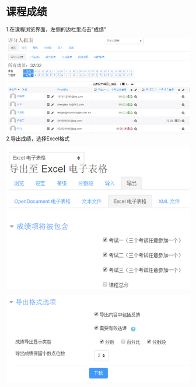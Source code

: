 # 课程成绩

1.在课程浏览界面，左侧的边栏里点击“成绩”

![](/assets/grade.png)2.导出成绩，选择Excel格式

![](/assets/gradeezport.png)

![](/assets/gradeexportl.png)



